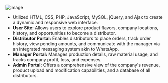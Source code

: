 ![image](https://github.com/user-attachments/assets/91a248d8-b73a-489a-a49b-cfcc1758670e)

- Utilized HTML, CSS, PHP, JavaScript, MySQL, jQuery, and Ajax to create a dynamic and responsive web interface.
-	**User Site:** Allows users to explore product flavors, company locations, history, and opportunities to become a distributor.
-	**Distributor Portal:** Enables distributors to place orders, track order history, view pending amounts, and communicate with the manager via an integrated messaging system akin to WhatsApp.
-	**Manager Portal:** Manages production details, raw material usage, and tracks company profit, loss, and expenses.
-	**Admin Portal:** Offers a comprehensive view of the company's revenue, product upload and modification capabilities, and a database of all distributors.

